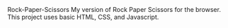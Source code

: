 <DOCTYPE html>
Rock-Paper-Scissors
My version of Rock Paper Scissors for the browser. This project uses basic HTML, CSS, and Javascript.
